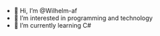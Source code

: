 - 👋 Hi, I’m @Wilhelm-af
- 👀 I’m interested in programming and technology
- 🌱 I’m currently learning C#

<!---
Wilhelm-af/Wilhelm-af is a ✨ special ✨ repository because its `README.md` (this file) appears on your GitHub profile.
You can click the Preview link to take a look at your changes.
--->
